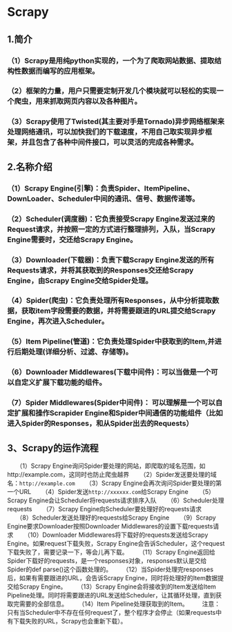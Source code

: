 # Scrapy
## 1.简介
### （1）Scrapy是用纯python实现的，一个为了爬取网站数据、提取结构性数据而编写的应用框架。
### （2）框架的力量，用户只需要定制开发几个模块就可以轻松的实现一个爬虫，用来抓取网页内容以及各种图片。
### （3）Scrapy使用了Twisted(其主要对手是Tornado)异步网络框架来处理网络通讯，可以加快我们的下载速度，不用自己取实现异步框架，并且包含了各种中间件接口，可以灵活的完成各种需求。
## 2.名称介绍
### （1）Scrapy Engine(引擎)：负责Spider、ItemPipeline、DownLoader、Scheduler中间的通讯、信号、数据传递等。
### （2）Scheduler(调度器)：它负责接受Scrapy Engine发送过来的Request请求，并按照一定的方式进行整理排列，入队，当Scrapy Engine需要时，交还给Scrapy Engine。
### （3）Downloader(下载器)：负责下载Scrapy Engine发送的所有Requests请求，并将其获取到的Responses交还给Scrapy Engine，由Scrapy Engine交给Spider处理。
### （4）Spider(爬虫)：它负责处理所有Responses，从中分析提取数据，获取item字段需要的数据，并将需要跟进的URL提交给Scrapy Engine，再次进入Scheduler。
### （5）Item Pipeline(管道)：它负责处理Spider中获取到的Item,并进行后期处理(详细分析、过滤、存储等)。
### （6）Downloader Middlewares(下载中间件)：可以当做是一个可以自定义扩展下载功能的组件。
### （7）Spider Middlewares(Spider中间件)： 可以理解是一个可以自定扩展和操作Scrapider Engine和Spider中间通信的功能组件（比如进入Spider的Responses，和从Spider出去的Requests）
## 3、Scrapy的运作流程
　　（1）Scrapy Engine询问Spider要处理的网站，即爬取的域名范围，如http://example.com，这同时也防止爬虫越界
　　（2）Spider发送要处理的域名：`http://example.com`
　　（3）Scrapy Engine会再次询问Spider要处理的第一个URL
　　（4）Spider发送`http://xxxxxx.com`给Scrapy Engine
　　（5）Scrapy Engine会让Scheduler将requests请求排序入队
　　（6）Scheduler处理requests
　　（7）Scrapy Engine向Scheduler要处理好的requests请求
　　（8）Scheduler发送处理好的requests给Scrapy Engine
　　（9）Scrapy Engine要求Downloader按照Downloader Middlewares的设置下载requests请求
　　（10）Downloader Middlewares将下载好的requests发送给Scrapy Engine。如果request下载失败，Scrapy Engine会告诉Scheduler，这个request下载失败了，需要记录一下，等会儿再下载。
　　（11）Scrapy Engine返回给Spider下载好的requests，是一个responses对象，responses默认是交给Spider的def parse()这个函数处理的。
　　（12）当Spider处理完responses后，如果有需要跟进的URL，会告诉Scrapy Engine，同时将处理好的Item数据提交给Scrapy Engine。
　　（13）Scrapy Engine会将接收到的Item发送给Item Pipeline处理。同时将需要跟进的URL发送给Scheduler，让其循环处理，直到获取完需要的全部信息。
　　（14）Item Pipeline处理获取到的Item。
　　注意：只有当Scheduler中不存在任何request了，整个程序才会停止（如果requests中有下载失败的URL，Scrapy也会重新下载）。
